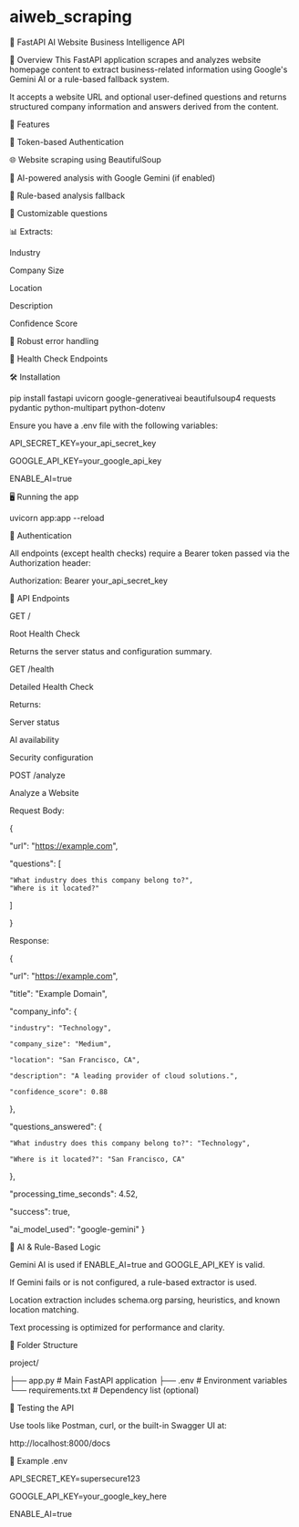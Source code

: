 # aiweb_scraping
📘 FastAPI AI Website Business Intelligence API

🧠 Overview
This FastAPI application scrapes and analyzes website homepage content to extract business-related information using Google's Gemini AI or a rule-based fallback system.

It accepts a website URL and optional user-defined questions and returns structured company information and answers derived from the content.

🚀 Features

🔐 Token-based Authentication

🌐 Website scraping using BeautifulSoup

🤖 AI-powered analysis with Google Gemini (if enabled)

🧠 Rule-based analysis fallback

📄 Customizable questions

📊 Extracts:

Industry

Company Size

Location

Description

Confidence Score

🔧 Robust error handling

🔄 Health Check Endpoints

🛠️ Installation

pip install fastapi uvicorn google-generativeai beautifulsoup4 requests pydantic python-multipart python-dotenv

Ensure you have a .env file with the following variables:

API_SECRET_KEY=your_api_secret_key

GOOGLE_API_KEY=your_google_api_key

ENABLE_AI=true


🖥️ Running the app

uvicorn app:app --reload


🔐 Authentication

All endpoints (except health checks) require a Bearer token passed via the Authorization header:

Authorization: Bearer your_api_secret_key


📡 API Endpoints

GET /

Root Health Check

Returns the server status and configuration summary.


GET /health

Detailed Health Check

Returns:

Server status

AI availability

Security configuration


POST /analyze

Analyze a Website

Request Body:

{

  "url": "https://example.com",
  
  "questions": [
  
    "What industry does this company belong to?",
    "Where is it located?"
    
  ]
  
}


Response:

{

  "url": "https://example.com",
  
  "title": "Example Domain",
  
  "company_info": {
  
    "industry": "Technology",
    
    "company_size": "Medium",
    
    "location": "San Francisco, CA",
    
    "description": "A leading provider of cloud solutions.",
    
    "confidence_score": 0.88
    
  },
  
  
  "questions_answered": {
  
    "What industry does this company belong to?": "Technology",
    
    "Where is it located?": "San Francisco, CA"
  },
  
  "processing_time_seconds": 4.52,
  
  "success": true,
  
  "ai_model_used": "google-gemini"
}


🤖 AI & Rule-Based Logic

Gemini AI is used if ENABLE_AI=true and GOOGLE_API_KEY is valid.

If Gemini fails or is not configured, a rule-based extractor is used.

Location extraction includes schema.org parsing, heuristics, and known location matching.

Text processing is optimized for performance and clarity.


📂 Folder Structure

project/

├── app.py        # Main FastAPI application
├── .env                  # Environment variables
└── requirements.txt      # Dependency list (optional)


🧪 Testing the API

Use tools like Postman, curl, or the built-in Swagger UI at:

http://localhost:8000/docs


📝 Example .env

API_SECRET_KEY=supersecure123

GOOGLE_API_KEY=your_google_key_here

ENABLE_AI=true
